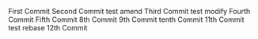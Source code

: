 First Commit
Second Commit test amend
Third Commit  test modify
Fourth Commit
Fifth Commit
8th Commit
9th Commit
tenth Commit
11th Commit test rebase
12th Commit
